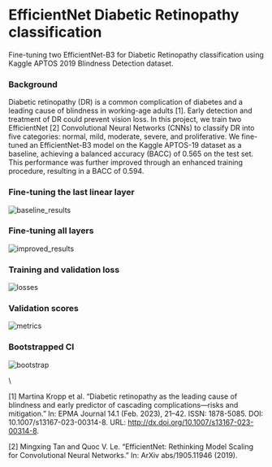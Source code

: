 # EfficientNet Diabetic Retinopathy classification
Fine-tuning two EfficientNet-B3 for Diabetic Retinopathy classification using Kaggle APTOS 2019 Blindness Detection dataset.

### Background

Diabetic retinopathy (DR) is a common complication of diabetes and a leading cause of blindness in working-age adults [1]. Early detection and treatment of DR could prevent vision loss. In this project, we train two EfficientNet [2] Convolutional Neural Networks (CNNs) to classify DR into five categories: normal, mild, moderate, severe, and proliferative. We fine-tuned an EfficientNet-B3 model on the Kaggle APTOS-19 dataset as a baseline, achieving a balanced accuracy (BACC) of 0.565 on the test set. This performance was further improved through an enhanced training procedure, resulting in a BACC of 0.594.


### Fine-tuning the last linear layer
![baseline_results](https://github.com/user-attachments/assets/887a5f28-915f-4990-9fe5-a13f6f148416)

### Fine-tuning all layers
![improved_results](https://github.com/user-attachments/assets/92378720-3d87-49ff-a4d1-1db065875ab5)

### Training and validation loss
![losses](https://github.com/user-attachments/assets/86cbc033-4729-4df1-84d3-6ac47c37a635)

### Validation scores
![metrics](https://github.com/user-attachments/assets/8d4bee28-3d4f-4364-b937-d95768d59df1)

### Bootstrapped CI
![bootstrap](https://github.com/user-attachments/assets/a7c45073-7abf-45f0-aa9d-158694fbd350)

\\

[1] Martina Kropp et al. “Diabetic retinopathy as the leading cause of blindness and early predictor of cascading complications—risks and mitigation.” In: EPMA Journal 14.1 (Feb. 2023), 21–42. ISSN: 1878-5085. DOI: 10.1007/s13167-023-00314-8. URL: http://dx.doi.org/10.1007/s13167-023-00314-8.

[2] Mingxing Tan and Quoc V. Le. “EfficientNet: Rethinking Model Scaling for Convolutional Neural Networks.” In: ArXiv abs/1905.11946 (2019).
